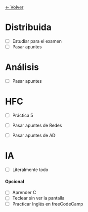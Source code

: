 [<- Volver](IndiceDeMaterias.md)

# Distribuida

- [ ] Estudiar para el examen
- [ ] Pasar apuntes

# Análisis

- [ ] Pasar apuntes

# HFC

- [ ] Práctica 5
- [ ] Pasar apuntes de Redes
- [ ] Pasar apuntes de AD


# IA

- [ ] Literalmente todo

#### Opcional

- [ ] Aprender C
- [ ] Teclear sin ver la pantalla
- [ ] Practicar Inglés en freeCodeCamp